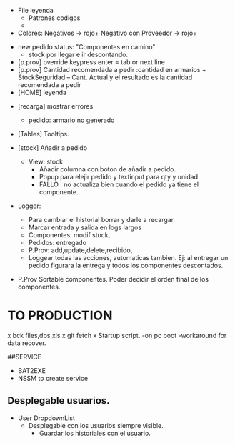 - File leyenda
	- Patrones codigos
	- 
- Colores:
	Negativos -> rojo+
	Negativo con Proveedor -> rojo+




* new pedido status: "Componentes en camino"
	* stock por llegar e ir descontando.
* [p.prov] override keypress enter = tab or next line
* [p.prov] Cantidad recomendada a pedir :cantidad en armarios + StockSeguridad – Cant. Actual y el resultado es la cantidad recomendada a pedir
* [HOME] leyenda
- [recarga] mostrar errores
	* pedido: armario no generado

- [Tables] Tooltips.

- [stock] Añadir a pedido
  - View: stock
  	* Añadir columna con boton de añadir a pedido.
  	* Popup para elejir pedido y textinput para qty y unidad
  	- FALLO : no actualiza bien cuando el pedido ya tiene el componente.
- Logger:
	* Para cambiar el historial borrar y darle a recargar.
	* Marcar entrada y salida en logs largos
	* Componentes: modif stock,
	* Pedidos: entregado
	- P.Prov: add,update,delete,recibido,
	* Loggear todas las acciones, automaticas tambien. Ej: al entregar un pedido figurara la entrega y todos los componentes descontados. 

* P.Prov Sortable componentes. Poder decidir el orden final de los componentes.

# TO PRODUCTION
x bck files,dbs,xls
x git fetch
x Startup script.
	-on pc boot
	-workaround for data recover.

##SERVICE
- BAT2EXE 
- NSSM to create service


## Desplegable usuarios.
- User DropdownList
    - Desplegable con los usuarios siempre visible.
    	- Guardar los historiales con el usuario.

